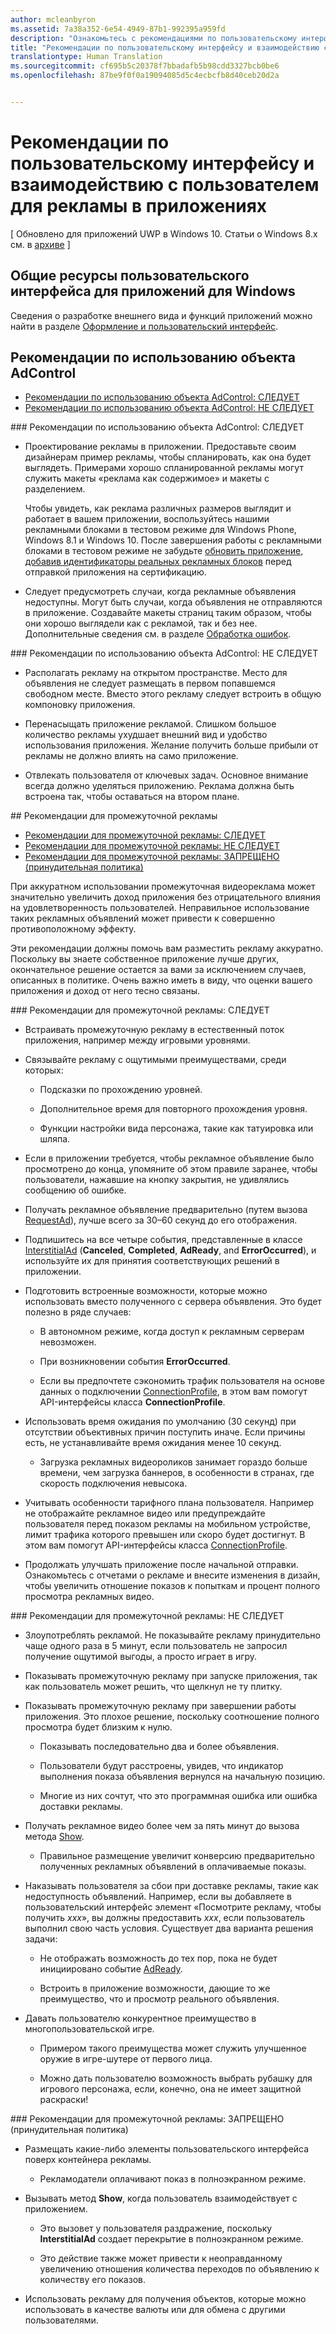 ```yaml
---
author: mcleanbyron
ms.assetid: 7a38a352-6e54-4949-87b1-992395a959fd
description: "Ознакомьтесь с рекомендациями по пользовательскому интерфейсу и взаимодействию с пользователем для рекламы в приложениях."
title: "Рекомендации по пользовательскому интерфейсу и взаимодействию с пользователем для рекламы в приложениях"
translationtype: Human Translation
ms.sourcegitcommit: cf695b5c20378f7bbadafb5b98cdd3327bcb0be6
ms.openlocfilehash: 87be9f0f0a19094085d5c4ecbcfb8d40ceb20d2a


---
```


# Рекомендации по пользовательскому интерфейсу и взаимодействию с пользователем для рекламы в приложениях


\[ Обновлено для приложений UWP в Windows 10. Статьи о Windows 8.x см. в [архиве](http://go.microsoft.com/fwlink/p/?linkid=619132) \]

## Общие ресурсы пользовательского интерфейса для приложений для Windows

Сведения о разработке внешнего вида и функций приложений можно найти в разделе [Оформление и пользовательский интерфейс](https://developer.microsoft.com/windows/design).

## Рекомендации по использованию объекта AdControl

* [Рекомендации по использованию объекта AdControl: СЛЕДУЕТ](#adcontrolbestpracticesdo10)
* [Рекомендации по использованию объекта AdControl: НЕ СЛЕДУЕТ](#adcontrolbestpracticesdont10)

<span id="adcontrolbestpracticesdo10"/>
### Рекомендации по использованию объекта AdControl: СЛЕДУЕТ

* Проектирование рекламы в приложении. Предоставьте своим дизайнерам пример рекламы, чтобы спланировать, как она будет выглядеть. Примерами хорошо спланированной рекламы могут служить макеты «реклама как содержимое» и макеты с разделением.

  Чтобы увидеть, как реклама различных размеров выглядит и работает в вашем приложении, воспользуйтесь нашими рекламными блоками в тестовом режиме для Windows Phone, Windows 8.1 и Windows 10. После завершения работы с рекламными блоками в тестовом режиме не забудьте [обновить приложение, добавив идентификаторы реальных рекламных блоков](set-up-ad-units-in-your-app.md) перед отправкой приложения на сертификацию.

* Следует предусмотреть случаи, когда рекламные объявления недоступны. Могут быть случаи, когда объявления не отправляются в приложение. Создавайте макеты страниц таким образом, чтобы они хорошо выглядели как с рекламой, так и без нее. Дополнительные сведения см. в разделе [Обработка ошибок](error-handling-with-advertising-libraries.md).

<span id="adcontrolbestpracticesdont10"/>
### Рекомендации по использованию объекта AdControl: НЕ СЛЕДУЕТ

* Располагать рекламу на открытом пространстве. Место для объявления не следует размещать в первом попавшемся свободном месте. Вместо этого рекламу следует встроить в общую компоновку приложения.

* Перенасыщать приложение рекламой. Слишком большое количество рекламы ухудшает внешний вид и удобство использования приложения. Желание получить больше прибыли от рекламы не должно влиять на само приложение.

* Отвлекать пользователя от ключевых задач. Основное внимание всегда должно уделяться приложению. Реклама должна быть встроена так, чтобы оставаться на втором плане.

<span id="interstitialbestpractices10"/>
## Рекомендации для промежуточной рекламы

* [Рекомендации для промежуточной рекламы: СЛЕДУЕТ](#interstitialbestpracticesdo10)
* [Рекомендации для промежуточной рекламы: НЕ СЛЕДУЕТ](#interstitialbestpracticesavoid10)
* [Рекомендации для промежуточной рекламы: ЗАПРЕЩЕНО (принудительная политика)](#interstitialbestpracticesnever10)

При аккуратном использовании промежуточная видеореклама может значительно увеличить доход приложения без отрицательного влияния на удовлетворенность пользователей. Неправильное использование таких рекламных объявлений может привести к совершенно противоположному эффекту.

Эти рекомендации должны помочь вам разместить рекламу аккуратно. Поскольку вы знаете собственное приложение лучше других, окончательное решение остается за вами за исключением случаев, описанных в политике. Очень важно иметь в виду, что оценки вашего приложения и доход от него тесно связаны.

<span id="interstitialbestpracticesdo10"/>
### Рекомендации для промежуточной рекламы: СЛЕДУЕТ

* Встраивать промежуточную рекламу в естественный поток приложения, например между игровыми уровнями.

* Связывайте рекламу с ощутимыми преимуществами, среди которых:

    * Подсказки по прохождению уровней.

    * Дополнительное время для повторного прохождения уровня.

    * Функции настройки вида персонажа, такие как татуировка или шляпа.

* Если в приложении требуется, чтобы рекламное объявление было просмотрено до конца, упомяните об этом правиле заранее, чтобы пользователи, нажавшие на кнопку закрытия, не удивлялись сообщению об ошибке.

* Получать рекламное объявление предварительно (путем вызова [RequestAd](https://msdn.microsoft.com/library/windows/apps/microsoft.advertising.winrt.ui.interstitialad.requestad.aspx)), лучше всего за 30–60 секунд до его отображения.

* Подпишитесь на все четыре события, представленные в классе [InterstitialAd](https://msdn.microsoft.com/library/windows/apps/microsoft.advertising.winrt.ui.interstitialad.aspx) (**Canceled**, **Completed**, **AdReady**, and **ErrorOccurred**), и используйте их для принятия соответствующих решений в приложении.

* Подготовить встроенные возможности, которые можно использовать вместо полученного с сервера объявления. Это будет полезно в ряде случаев:

    * В автономном режиме, когда доступ к рекламным серверам невозможен.

    * При возникновении события **ErrorOccurred**.

    * Если вы предпочтете сэкономить трафик пользователя на основе данных о подключении [ConnectionProfile](https://msdn.microsoft.com/library/windows/apps/windows.networking.connectivity.connectionprofile.aspx), в этом вам помогут API-интерфейсы класса **ConnectionProfile**.

* Использовать время ожидания по умолчанию (30 секунд) при отсутствии объективных причин поступить иначе. Если причины есть, не устанавливайте время ожидания менее 10 секунд.

    * Загрузка рекламных видеороликов занимает гораздо больше времени, чем загрузка баннеров, в особенности в странах, где скорость подключения невысока.


* Учитывать особенности тарифного плана пользователя. Например не отображайте рекламное видео или предупреждайте пользователя перед показом рекламы на мобильном устройстве, лимит трафика которого превышен или скоро будет достигнут. В этом вам помогут API-интерфейсы класса [ConnectionProfile](https://msdn.microsoft.com/library/windows/apps/windows.networking.connectivity.connectionprofile.aspx).

* Продолжать улучшать приложение после начальной отправки. Ознакомьтесь с отчетами о рекламе и внесите изменения в дизайн, чтобы увеличить отношение показов к попыткам и процент полного просмотра рекламных видео.

<span id="interstitialbestpracticesavoid10"/>
### Рекомендации для промежуточной рекламы: НЕ СЛЕДУЕТ

* Злоупотреблять рекламой. Не показывайте рекламу принудительно чаще одного раза в 5 минут, если пользователь не запросил получение ощутимой выгоды, а просто играет в игру.

* Показывать промежуточную рекламу при запуске приложения, так как пользователь может решить, что щелкнул не ту плитку.

* Показывать промежуточную рекламу при завершении работы приложения. Это плохое решение, поскольку соотношение полного просмотра будет близким к нулю.

    * Показывать последовательно два и более объявления.

    * Пользователи будут расстроены, увидев, что индикатор выполнения показа объявления вернулся на начальную позицию.

    * Многие из них сочтут, что это программная ошибка или ошибка доставки рекламы.

* Получать рекламное видео более чем за пять минут до вызова метода [Show](https://msdn.microsoft.com/library/windows/apps/microsoft.advertising.winrt.ui.interstitialad.show.aspx).

    * Правильное размещение увеличит конверсию предварительно полученных рекламных объявлений в оплачиваемые показы.


* Наказывать пользователя за сбои при доставке рекламы, такие как недоступность объявлений. Например, если вы добавляете в пользовательский интерфейс элемент «Посмотрите рекламу, чтобы получить *xxx*», вы должны предоставить *xxx*, если пользователь выполнил свою часть условия. Существует два варианта решения задачи:

    * Не отображать возможность до тех пор, пока не будет инициировано событие [AdReady](https://msdn.microsoft.com/library/windows/apps/microsoft.advertising.winrt.ui.interstitialad.adready.aspx).

    * Встроить в приложение возможности, дающие то же преимущество, что и просмотр реального объявления.

* Давать пользователю конкурентное преимущество в многопользовательской игре.

    * Примером такого преимущества может служить улучшенное оружие в игре-шутере от первого лица.

    * Можно дать пользователю возможность выбрать рубашку для игрового персонажа, если, конечно, она не имеет защитной раскраски!

<span id="interstitialbestpracticesnever10"/>
### Рекомендации для промежуточной рекламы: ЗАПРЕЩЕНО (принудительная политика)

* Размещать какие-либо элементы пользовательского интерфейса поверх контейнера рекламы.

    * Рекламодатели оплачивают показ в полноэкранном режиме.


* Вызывать метод **Show**, когда пользователь взаимодействует с приложением.

    * Это вызовет у пользователя раздражение, поскольку **InterstitialAd** создает перекрытие в полноэкранном режиме.

    * Это действие также может привести к неоправданному увеличению отношения количества переходов по объявлению к количеству его показов.

* Использовать рекламу для получения объектов, которые можно использовать в качестве валюты или для обмена с другими пользователями.

 

 



<!--HONumber=Jun16_HO4-->



